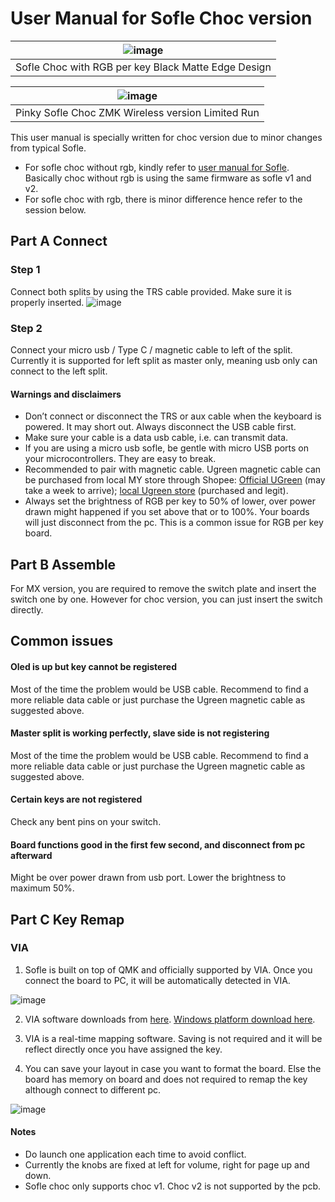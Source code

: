 # User Manual for Sofle Choc version

|![image](https://user-images.githubusercontent.com/79617315/151686143-a4a06e3f-44ec-421c-bcf1-bf22fa05fb73.png)|
|:--:|
|Sofle Choc with RGB per key Black Matte Edge Design|

|![image](https://user-images.githubusercontent.com/79617315/151686145-17df9e7e-0006-426c-9091-2e212c9b033d.png)|
|:--:|
|Pinky Sofle Choc ZMK Wireless version Limited Run|


This user manual is specially written for choc version due to minor changes from typical Sofle. 
- For sofle choc without rgb, kindly refer to [user manual for Sofle](https://github.com/superxc3/xcmkb/blob/main/list%20of%20items/list%20of%20keyboards/60percent/sofle/user%20manual.md#user-manual-for-sofle). Basically choc without rgb is using the same firmware as sofle v1 and v2. 
- For sofle choc with rgb, there is minor difference hence refer to the session below. 

## Part A Connect 

### Step 1 
Connect both splits by using the TRS cable provided. Make sure it is properly inserted. 
![image](https://user-images.githubusercontent.com/79617315/150457931-cd488d1e-3cb7-4ce3-a2a7-16cdad78e0e2.png)

### Step 2 
Connect your micro usb / Type C / magnetic cable to left of the split. Currently it is supported for left split as master only, meaning usb only can connect to the left split. 


#### Warnings and disclaimers
- Don’t connect or disconnect the TRS or aux cable when the keyboard is powered. It may short out. Always disconnect the USB cable first.
- Make sure your cable is a data usb cable, i.e. can transmit data. 
- If you are using a micro usb sofle, be gentle with micro USB ports on your microcontrollers. They are easy to break. 
- Recommended to pair with magnetic cable. Ugreen magnetic cable can be purchased from local MY store through Shopee: [Official UGreen](https://shopee.com.my/UGREEN-3A-Magnetic-Micro-USB-Cable-(100cm)-i.64923440.1619064012?sp_atk=90a0daf5-02a6-424b-93f6-f23fec3c7efe) (may take a week to arrive); [local Ugreen store](https://shopee.com.my/%F0%9F%87%B2%F0%9F%87%BE-UGREEN-Magnetic-Micro-USB-Cable-Fast-Charging-1-Meter-Nylon-Braided-Data-Magnet-USB-Cable-%F0%9F%87%B2%F0%9F%87%BE-i.24857778.9586773643?sp_atk=d176ec5a-5417-4007-ab65-a17f9fa2b2ad) (purchased and legit).
- Always set the brightness of RGB per key to 50% of lower, over power drawn might happened if you set above that or to 100%. Your boards will just disconnect from the pc. This is a common issue for RGB per key board.


## Part B Assemble 
For MX version, you are required to remove the switch plate and insert the switch one by one. However for choc version, you can just insert the switch directly. 


## Common issues
#### Oled is up but key cannot be registered
Most of the time the problem would be USB cable. Recommend to find a more reliable data cable or just purchase the Ugreen magnetic cable as suggested above. 

#### Master split is working perfectly, slave side is not registering
Most of the time the problem would be USB cable. Recommend to find a more reliable data cable or just purchase the Ugreen magnetic cable as suggested above. 

#### Certain keys are not registered
Check any bent pins on your switch. 

#### Board functions good in the first few second, and disconnect from pc afterward
Might be over power drawn from usb port. Lower the brightness to maximum 50%. 


## Part C Key Remap
### VIA
1. Sofle is built on top of QMK and officially supported by VIA. Once you connect the board to PC, it will be automatically detected in VIA. 

![image](https://user-images.githubusercontent.com/79617315/150453274-56f37c4d-e0c8-416a-886d-4fadf961090b.png)

2. VIA software downloads from [here](https://github.com/the-via/releases/releases/tag/v1.3.1).
[Windows platform download here](https://github.com/the-via/releases/releases/download/v1.3.1/via-1.3.1-win.exe). 

4. VIA is a real-time mapping software. Saving is not required and it will be reflect directly once you have assigned the key.

5. You can save your layout in case you want to format the board. Else the board has memory on board and does not required to remap the key although connect to different pc. 

![image](https://user-images.githubusercontent.com/79617315/150453954-8d949cf6-fcf2-4673-8b22-b27a6101c779.png)


#### Notes
- Do launch one application each time to avoid conflict. 
- Currently the knobs are fixed at left for volume, right for page up and down. 
- Sofle choc only supports choc v1. Choc v2 is not supported by the pcb. 


